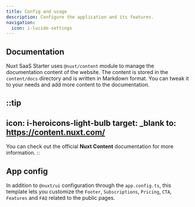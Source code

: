 ```yaml
---
title: Config and usage
description: Configure the application and its features.
navigation:
  icon: i-lucide-settings
---
```


## Documentation

Nuxt SaaS Starter uses `@nuxt/content` module to manage the documentation content of the website. The content is stored in the `content/docs` directory and is written in Markdown format.
You can tweak it to your needs and add more content to the documentation.

::tip
---
icon: i-heroicons-light-bulb
target: _blank
to: https://content.nuxt.com/
---
You can check out the official **Nuxt Content** documentation for more information.
::

## App config

In addition to `@nuxt/ui` configuration through the `app.config.ts`, this template lets you customize the `Footer`, `Subscriptions`, `Pricing`, `CTA`, `Features` and `FAQ` related to the public pages.